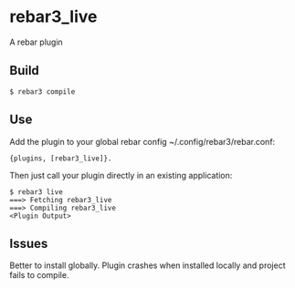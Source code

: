 rebar3_live
=====

A rebar plugin

Build
-----

    $ rebar3 compile

Use
---

Add the plugin to your global rebar config ~/.config/rebar3/rebar.conf:

    {plugins, [rebar3_live]}.

Then just call your plugin directly in an existing application:

    $ rebar3 live
    ===> Fetching rebar3_live
    ===> Compiling rebar3_live
    <Plugin Output>

Issues
---

Better to install globally. Plugin crashes when installed locally and project
fails to compile.
